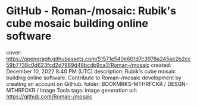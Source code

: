 # GitHub - Roman-/mosaic: Rubik's cube mosaic building online software

cover: https://opengraph.githubassets.com/51571e540e601d7c3978a245ae2b2cc59b7738c0d623fcd2d7969d48bcdb9ca3/Roman-/mosaic
created: December 10, 2022 8:40 PM (UTC)
description: Rubik's cube mosaic building online software. Contribute to Roman-/mosaic development by creating an account on GitHub.
folder: BOOKMRKS-MTHRFCKR / DESGN-MTHRFCKR / Image Tools
tags: image generation
url: https://github.com/Roman-/mosaic